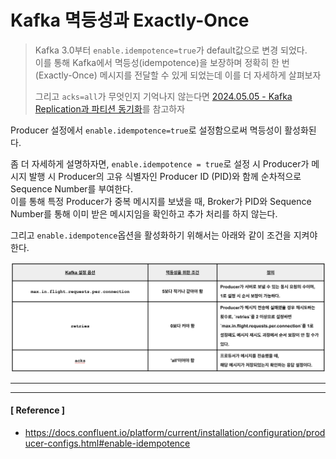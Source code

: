 # Kafka 멱등성과 Exactly-Once

> Kafka 3.0부터 `enable.idempotence=true`가 default값으로 변경 되었다.<br>
> 이를 통해 Kafka에서 멱등성(idempotence)을 보장하며 정확히 한 번(Exactly-Once) 메시지를 전달할 수 있게 되었는데 이를 더 자세하게 살펴보자
> 
> 그리고 `acks=all`가 무엇인지 기억나지 않는다면 [2024.05.05 - Kafka Replication과 파티션 동기화](https://github.com/topyheun/growth/blob/main/growth/2024.05.05%20-%20Kafka%20Replication%EA%B3%BC%20%ED%8C%8C%ED%8B%B0%EC%85%98%20%EB%8F%99%EA%B8%B0%ED%99%94.md)를 참고하자

Producer 설정에서 `enable.idempotence=true`로 설정함으로써 멱등성이 활성화된다.

좀 더 자세하게 설명하자면, `enable.idempotence = true`로 설정 시 Producer가 메시지 발행 시 Producer의 고유 식별자인 Producer ID (PID)와 함께 순차적으로 Sequence Number를 부여한다.<br>
이를 통해 특정 Producer가 중복 메시지를 보냈을 때, Broker가 PID와 Sequence Number를 통해 이미 받은 메시지임을 확인하고 추가 처리를 하지 않는다. 


그리고 `enable.idempotence`옵션을 활성화하기 위해서는 아래와 같이 조건을 지켜야한다.

<img src="../image/Image04.png" width="800px" height="auto">

---
---

#### [ Reference ]
- https://docs.confluent.io/platform/current/installation/configuration/producer-configs.html#enable-idempotence